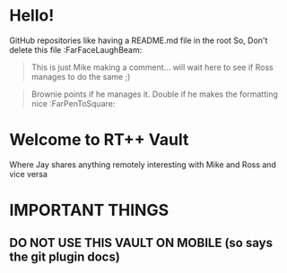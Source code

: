 # Hello!
GitHub repositories like having a README.md file in the root
So,
Don't delete this file :FarFaceLaughBeam: 


> This is just Mike making a comment... will wait here to see if Ross manages to do the same ;)

> Brownie points if he manages it. Double if he makes the formatting nice :FarPenToSquare:

# Welcome to RT++ Vault
Where Jay shares anything remotely interesting with Mike and Ross
and vice versa 

# IMPORTANT THINGS
## DO NOT USE THIS VAULT ON MOBILE (so says the git plugin docs)




